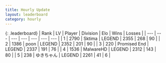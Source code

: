 ```yaml
---
title: Hourly Update
layout: leaderboard
category: hourly
---
```


{: .leaderboard}
| Rank | LV | Player | Division | Elo | Wins | Losses |
| --- | --- | --- | --- | --- | --- | --- |
| <span data-change="1">1</span> | 2790 | <span title="ID: 353063">Sktima</span> | LEGEND | <span data-change="14">2355</span> | <span data-change="5">268</span> | <span data-change="0">90</span> |
| <span data-change="-1">2</span> | 1386 | <span title="ID: 540690">poon</span> | LEGEND | <span data-change="0">2352</span> | <span data-change="0">201</span> | <span data-change="0">90</span> |
| <span data-change="0">3</span> | 220 | <span title="ID: 756478">Promised End</span> | LEGEND | <span data-change="0">2337</span> | <span data-change="0">191</span> | <span data-change="0">76</span> |
| <span data-change="0">4</span> | 1536 | <span title="ID: 261794">MalwareHD</span> | LEGEND | <span data-change="0">2312</span> | <span data-change="0">143</span> | <span data-change="0">80</span> |
| <span data-change="0">5</span> | 238 | <span title="ID: 540693">ゆきちゃん</span> | LEGEND | <span data-change="0">2261</span> | <span data-change="0">41</span> | <span data-change="0">6</span> |